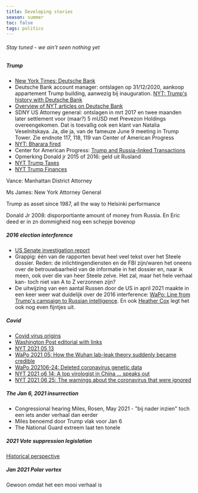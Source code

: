 ```yaml
---
title: Developing stories
season: summer
toc: false
tags: politics
---
```

###### Stay tuned - we ain't seen nothing yet

##### Trump
- [New York Times: Deutsche Bank](https://www.nytimes.com/2020/02/04/magazine/deutsche-bank-trump.html?action=click&module=RelatedLinks&pgtype=Article)
- Deutsche Bank account manager: ontslagen op 31/12/2020, aankoop appartement Trump building, aanwezig bij inauguration. [NYT: Trump's history with Deutsche Bank](https://www.nytimes.com/2019/03/18/business/trump-deutsche-bank.html?action=click&module=RelatedCoverage&pgtype=Article&region=Footer)
- [Overview of NYT articles on Deutsche Bank](https://www.nytimes.com/topic/company/deutsche-bank-ag)
- SDNY US Attorney general: ontslagen in mrt 2017 en twee maanden later settlement voor (maar?) 5 mUSD met Prevezon Holdings overeengekomen. Dat is toevallig ook een klant van Natalia Veselnitskaya. Ja, die ja, van de fameuze June 9 meeting in Trump Tower. Zie endnote 117, 118, 119 van Center of American Progress
- [NYT: Bharara fired](https://www.nytimes.com/2017/03/11/us/politics/preet-bharara-us-attorney.html)
- Center for American Progress: [Trump and Russia-linked Transactions](https://www.americanprogress.org/issues/democracy/reports/2018/12/17/464235/following-the-money/) 
- Opmerking Donald jr 2015 of 2016: geld uit Rusland
- [NYT Trump Taxes](https://www.nytimes.com/2020/10/31/us/trump-taxes-readers-guide.html)
- [NYT Trump Finances](https://www.pulitzer.org/winners/david-barstow-susanne-craig-and-russ-buettner-new-york-times)


Vance: Manhattan District Attorney

Ms James: New York Attorney General

Trump as asset since 1987, all the way to Helsinki performance

Donald Jr 2008: disporportiante amount of money from Russia. En Eric deed er in zn dommigheid nog een schepje bovenop



##### 2016 election interference
- [US Senate investigation report](https://www.intelligence.senate.gov/publications/report-select-committee-intelligence-united-states-senate-russian-active-measures)
- Grappig: één van de rapporten bevat heel veel tekst over het Steele dossier. Reden: de inlichtingendiensten en de FBI zijn/waren het oneens over de betrouwbaarheid van de informatie in het dossier en, naar ik meen, ook over die van heer Steele zelve. Het zal, maar het hele verhaal kan-  toch niet van A to Z verzonnen zijn?
- De uitwijzing van een aantal Russen door de US in april 2021 maakte in een keer weer wat duidelijk over de 2016 interference: [WaPo: Line from Trump's campaign to Russian intelligence](https://www.washingtonpost.com/politics/2021/04/15/government-finally-connects-line-trumps-campaign-russian-intelligence/). En ook [Heather Cox](https://heathercoxrichardson.substack.com/p/april-15-2021) legt het ook nog even fijntjes uit.



##### Covid
- [Covid virus origins](https://www.washingtonpost.com/nation/2021/05/14/coronavirus-covid-live-updates-us/)
- [Washington Post editorial with links](https://www.washingtonpost.com/opinions/global-opinions/how-did-the-pandemic-begin-its-time-for-a-new-who-investigation/2021/04/30/e1a2e702-a9dc-11eb-8c1a-56f0cb4ff3b5_story.html)
- [NYT 2021 05 13](https://www.nytimes.com/2021/05/13/science/virus-origins-lab-leak-scientists.html?surface=intl-hp-discovery&fellback=false&req_id=312012066&algo=identity&variant=0_identity&pool=pool/3f8a4003-9a98-4f4e-a295-8544267be6e2&imp_id=586970518&action=click&module=Science%20%20Technology&pgtype=Homepage)
- [WaPo 2021 05: How the Wuhan lab-leak theory suddenly became credible](https://www.washingtonpost.com/politics/2021/05/25/timeline-how-wuhan-lab-leak-theory-suddenly-became-credible/)
- [WaPo 202106-24: Deleted coronavirus genetic data](https://www.washingtonpost.com/health/coronavirus-origin-nih-gene-sequence-deletion/2021/06/23/186e87d0-d437-11eb-a53a-3b5450fdca7a_story.html)
- [NYT 2021 o6 14; A top virologist in China ... speaks out](https://www.nytimes.com/2021/06/14/world/asia/china-covid-wuhan-lab-leak.html)
- [NYT 2021 06 25: The warnings about the coronavirus that were ignored](https://www.nytimes.com/2021/06/25/opinion/coronavirus-lab.html?action=click&module=Opinion&pgtype=Homepage)


##### The Jan 6, 2021 insurrection
- Congressional hearing Miles, Rosen, May 2021 - "bij nader inzien" toch een iets ander verhaal dan eerder
- Miles benoemd door Trump vlak voor Jan 6
- The National Guard extreem laat ten tonele


##### 2021 Vote suppression legislation
[Historical perspective](https://heathercoxrichardson.substack.com/p/may-14-2021)


##### Jan 2021 Polar vortex
Gewoon omdat het een mooi verhaal is